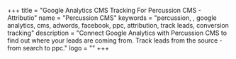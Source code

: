+++
title = "Google Analytics CMS Tracking For Percussion CMS - Attributio"
name = "Percussion CMS"
keywords = "percussion, , google analytics, cms, adwords, facebook, ppc, attribution, track leads, conversion tracking"
description = "Connect Google Analytics with Percussion CMS to find out where your leads are coming from. Track leads from the source - from search to ppc."
logo = ""
+++
